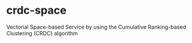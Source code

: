 # crdc-space
Vectorial Space-based Service by using the Cumulative Ranking-based Clustering (CRDC) algorithm
